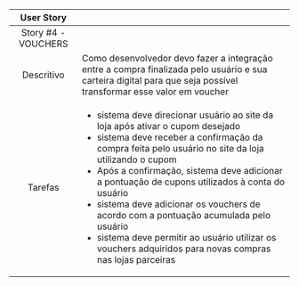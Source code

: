 
| User Story   |                                            |
| :----------: | ------------------------------------------ |
| Story #4 - VOUCHERS                                       |
| Descritivo | Como desenvolvedor devo fazer a integração entre a compra finalizada pelo usuário e sua carteira digital para que seja possível transformar esse valor em voucher |
| Tarefas    | <ul><li> sistema deve direcionar usuário ao site da loja após ativar o cupom desejado</li><li> sistema deve receber a confirmação da compra feita pelo usuário no site da loja utilizando o cupom </li><li> Após a confirmação, sistema deve adicionar a pontuação de cupons utilizados à conta do usuário </li><li> sistema deve adicionar os vouchers de acordo com a pontuação acumulada pelo usuário </li><li> sistema deve permitir ao usuário utilizar os vouchers adquiridos para novas compras nas lojas parceiras</li></ul> |
